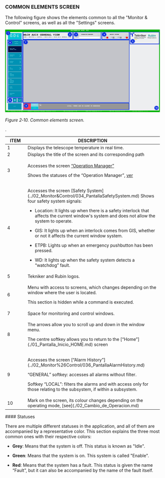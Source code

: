 ### COMMON ELEMENTS SCREEN

The following figure shows the elements common to all the "Monitor \& Control" screens, as well as all the "Settings" screens.

![Common elements display](../Resources/media/image017.png)

*Figure 2‑10. Common elements screen.*

<table>
  <colgroup>
    <col style="width: 13%" />
    <col style="width: 86%" />
  </colgroup>
  <thead>
    <tr class="header">
      <th>ITEM</th>
      <th>DESCRIPTION</th>
    </tr>
  </thead>
  <tbody>
    <tr class="odd">
      <td>1</td>
      <td>Displays the telescope temperature in real time.</td>
    </tr>
    <tr class="even">
      <td>2</td>
      <td>Displays the title of the screen and its corresponding path </td>.
    </tr>
    <tr class="odd">
      <td>3</td>
      <td>
        <p>
          Accesses the screen <a href="../02_Monitor&Control/035_PantallaOperationManager.md">“Operation
          Manager”</a>
        </p>
        <p>
          Shows the statuses of the “Operation Manager”, <a href="./03_Common_Elements_Screen.md#estados">ver</a>
        </p>
      </td>
    </tr>
    <tr class="even">
      <td>4</td>
      <td>
        <p>
          Accesses the screen [Safety System](../02_Monitor&Control/034_PantallaSafetySystem.md) Shows
          four safety system signals:
        </p>
        <ul>
          <li>
            <p>
              Location: It lights up when there is a safety interlock that
              affects the current window's system and does not allow the
              system to operate.
            </p>
          </li>
          <li>
            <p>
              GIS: It lights up when an interlock comes from
              GIS, whether or not it affects the current window system.
            </p>
          </li>
          <li>
            <p>
              ETPB: Lights up when an emergency pushbutton has been pressed.
            </p>
          </li>
          <li>
            <p>
              WD: It lights up when the safety system detects a
              “watchdog” fault.
            </p>
          </li>
        </ul>
      </td>
    </tr>
    <tr class="odd">
      <td>5</td>
      <td>Tekniker and Rubin logos.</td>
    </tr>
    <tr class="even">
      <td>6</td>
      <td>
        <p>
          Menu with access to screens, which changes depending on the window
          where the user is located.
        </p>
        <p>This section is hidden while a command is executed.</p>
      </td>
    </tr>
    <tr class="odd">
      <td>7</td>
      <td>Space for monitoring and control windows.</td>
    </tr>
    <tr class="even">
      <td>8</td>
      <td>
        <p>The arrows allow you to scroll up and down in the window menu.</p>
        <p>
          The centre softkey allows you to return to the
          [“Home”](./01_Pantalla_Inicio_HOME.md) screen
        </p>
      </td>
    </tr>
    <tr class="odd">
      <td>9</td>
      <td>
        <p>
          Accesses the screen [“Alarm History”](../02_Monitor%26Control/036_PantallaAlarmHistory.md)
        </p>
        <p>
          “GENERAL” softkey: accesses all alarms without filter.
        </p>
        <p>
          Softkey “LOCAL”: filters the alarms and with access only for those
          relating to the subsystem, if within a subsystem.
        </p>
      </td>
    </tr>
    <tr class="even">
      <td>10</td>
      <td>
        Mark on the screen, its colour changes depending on the operating mode,
        [see](./02_Cambio_de_Operacion.md)
      </td>
    </tr>
  </tbody>
</table>
#### Statuses

There are multiple different statuses in the application, and all of them are accompanied by a representative color.
This section explains the three most common ones with their respective colors:

- **Grey**: Means that the system is off. This status is known as "Idle".

- **Green**: Means that the system is on. This system is called "Enable".

- **Red**: Means that the system has a fault. This status is given the name “Fault”, but it can also be accompanied by
  the name of the fault itself.
